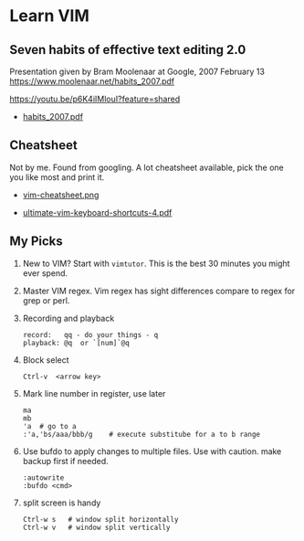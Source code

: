 # Learn VIM

## Seven habits of effective text editing 2.0
Presentation given by Bram Moolenaar at Google, 2007 February 13
https://www.moolenaar.net/habits_2007.pdf

https://youtu.be/p6K4iIMlouI?feature=shared

* [habits_2007.pdf](habits_2007.pdf)


## Cheatsheet

Not by me. Found from googling. A lot cheatsheet available, pick the one you like most and print it.

* [vim-cheatsheet.png](vim-cheatsheet.png)

* [ultimate-vim-keyboard-shortcuts-4.pdf](ultimate-vim-keyboard-shortcuts-4.pdf)


## My Picks

1. New to VIM? Start with `vimtutor`. This is the best 30 minutes you might ever spend.

2. Master VIM regex. Vim regex has sight differences compare to regex for grep or perl.

3. Recording and playback
   ```
   record:   qq - do your things - q
   playback: @q  or `[num]`@q
   ```

4. Block select
   ```
   Ctrl-v  <arrow key> 
   ```

5. Mark line number in register, use later
   ```
   ma
   mb
   'a  # go to a
   :'a,'bs/aaa/bbb/g    # execute substitube for a to b range
   ```

6. Use bufdo to apply changes to multiple files. Use with caution. make backup first if needed.
   ```
   :autowrite
   :bufdo <cmd>
   ```

7. split screen is handy
   ```
   Ctrl-w s   # window split horizontally
   Ctrl-w v   # window split vertically
   ```
   


